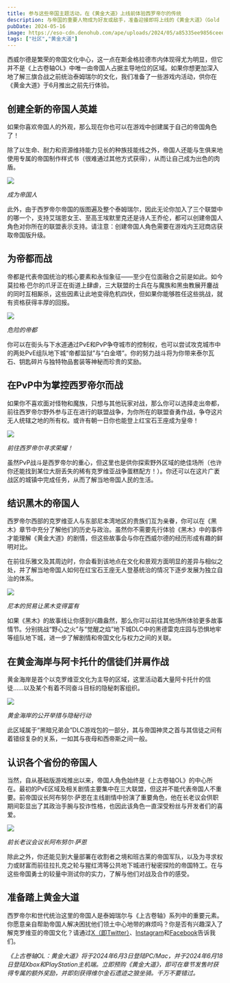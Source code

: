 ```yaml
---
title: 参与这些帝国主题活动，在《黄金大道》上线前体验西罗帝尔的传统
description: 与帝国的重要人物成为好友或敌手，准备迎接即将上线的《黄金大道》（Gold Road）
pubDate: 2024-05-16
image: https://eso-cdn.denohub.com/ape/uploads/2024/05/a85335ee9856ceedcfe6f1b1f696d994.jpg
tags: ["社区","黄金大道"]
---
```


西威尔德是繁荣的帝国文化中心，这一点在斯金格拉德市内体现得尤为明显，但它并不是《上古卷轴OL》中唯一由帝国人占据主导地位的区域。如果你想更加深入地了解三旗合战之前统治泰姆瑞尔的文化，我们准备了一些游戏内活动，供你在《黄金大道》于6月推出之前先行体验。

## 创建全新的帝国人英雄

如果你喜欢帝国人的外观，那么现在你也可以在游戏中创建属于自己的帝国角色了！

除了以生命、耐力和资源维持能力见长的种族技能线之外，帝国人还能与生俱来地使用专属的帝国制作样式书（很难通过其他方式获得），从而让自己成为出色的肉盾。

![](https://eso-cdn.denohub.com/ape/uploads/2024/05/6390cdf8302ab09d18fbcde4e9477456.jpg)

<p class="text-gray-500 text-sm text-center"><i>成为帝国人</i></p>

此外，由于西罗帝尔帝国的版图遍及整个泰姆瑞尔，因此无论你加入了三个联盟中的哪一个，支持艾瑞恩女王、至高王埃默里克还是诗人王乔伦，都可以创建帝国人角色对你所在的联盟表示支持。请注意：创建帝国人角色需要在游戏内王冠商店获取帝国版升级。

## 为帝都而战

帝都是代表帝国统治的核心要素和永恒象征——至少在位面融合之前是如此。如今莫拉格·巴尔的爪牙正在街道上肆虐，三大联盟的士兵在与魔族和黑虫教展开鏖战的同时互相厮杀，这些因素让此地变得危机四伏，但如果你能够胜任这些挑战，就有资格获得丰厚的回报。

![](https://eso-cdn.denohub.com/ape/uploads/2024/05/afd187bf0e087b08c0cdec3774534d30.jpg)

<p class="text-gray-500 text-sm text-center"><i>危险的帝都</i></p>

你可以在街头与下水道通过PvE和PvP争夺城市的控制权，也可以尝试攻克城市中的两处PvE组队地下城“帝都监狱”与“白金塔”。你的努力战斗将为你带来泰尔瓦石、钥匙碎片与独特物品套装等神秘而珍贵的奖励。

## 在PvP中为掌控西罗帝尔而战

如果你不喜欢面对怪物和魔族，只想与其他玩家对战，那么你可以选择走出帝都，前往西罗帝尔野外参与正在进行的联盟战争，为你所在的联盟奋勇作战，争夺这片无人统辖之地的所有权。或许有朝一日你也能登上红宝石王座成为皇帝！

![](https://eso-cdn.denohub.com/ape/uploads/2024/05/622b16cd102e4b0c43bc50417fda4041.jpg)

<p class="text-gray-500 text-sm text-center"><i>前往西罗帝尔寻求荣耀！</i></p>

虽然PvP战斗是西罗帝尔的重心，但这里也是供你探索野外区域的绝佳场所（也许你还能找到某位大厨丢失的稀有克罗维亚战争蛋糕配方！）。你还可以在这片广袤战区的城镇中完成任务，从而了解当地帝国人民的生活。

## 结识黑木的帝国人

西罗帝尔西部的克罗维亚人与东部尼本湾地区的贵族们互为亲眷，你可以在《黑木》章节中充分了解他们的历史与政治。虽然你不需要先行体验《黑木》中的事件才能理解《黄金大道》的剧情，但这些故事会与你在西威尔德的经历形成有趣的鲜明对比。

在前往乐雅文及其周边时，你会看到该地点在文化和景观方面明显的差异与相似之处，并了解当地帝国人如何在红宝石王座无人登基统治的情况下逐步发展为独立自治的体系。

![](https://eso-cdn.denohub.com/ape/uploads/2024/05/edebc4527ed887f62d3255632d97de5d.jpg)

<p class="text-gray-500 text-sm text-center"><i>尼本的贸易让黑木变得富有</i></p>

如果《黑木》的故事线让你感到兴趣盎然，那么你可以前往其他场所体验更多故事情节。分别挑战“野心之火”与“觉醒之焰”地下城DLC中的黑德雷克庄园与恐惧地牢等组队地下城，进一步了解剧情和帝国文化与权力之间的关联。

## 在黄金海岸与阿卡托什的信徒们并肩作战

黄金海岸是首个以克罗维亚文化为主导的区域，这里活动着大量阿卡托什的信徒……以及某个有着不同奋斗目标的隐秘刺客组织。

![](https://eso-cdn.denohub.com/ape/uploads/2024/05/496600332e47e760dea2ecc8cf478168.jpg)

<p class="text-gray-500 text-sm text-center"><i>黄金海岸的公开举措与隐秘行动</i></p>

此区域属于“黑暗兄弟会”DLC游戏包的一部分，其与帝国神灵之首与其信徒之间有着错综复杂的关系，一如其与夜母和西帝斯之间一般。

## 认识各个省份的帝国人

当然，自从基础版游戏推出以来，帝国人角色始终是《上古卷轴OL》的中心所在。最初的PvE区域及相关剧情主要集中在三大联盟，但这并不能代表帝国人不重要。前帝国议长阿布努尔·萨恩在主线剧情中扮演了重要角色，他在长老议会供职期间彰显出了其政治手腕与狡诈性格，也因此该角色一直深受粉丝与开发者们的喜爱。

![](https://eso-cdn.denohub.com/ape/uploads/2024/05/136cbd48f0c2f36beb4c9332b39f36c9.jpg)

<p class="text-gray-500 text-sm text-center"><i>前长老议会议长阿布努尔·萨恩</i></p>

除此之外，你还能见到大量部署在收割者之境和班古莱的帝国军队，以及为寻求权力或财富而前往拉扎克之轮与猩红湾等公共地下城进行秘密探险的帝国特工。在与这些帝国勇士的较量中测试你的实力，了解与他们对战及合作的感受。

## 准备踏上黄金大道

西罗帝尔和世代统治这里的帝国人是泰姆瑞尔与《上古卷轴》系列中的重要元素。你愿意亲自帮助帝国人解决困扰他们领土中心地带的麻烦吗？你是否有兴趣深入了解克罗维亚的帝国文化？请通过[X（即Twitter）](https://twitter.com/TESOnline)、[Instagram](https://www.instagram.com/elderscrollsonline/)和[Facebook](https://www.facebook.com/elderscrollsonline)告诉我们。 

_《上古卷轴OL：黄金大道》将于2024年6月3日登陆PC/Mac，并于2024年6月18日登陆Xbox和PlayStation主机端。立即预购《黄金大道》，即可在章节发售时获得专属的额外奖励，并即刻获得维尔金石遗迹之狼坐骑。千万不要错过。_
